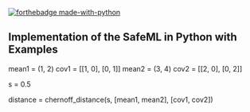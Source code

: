 [![forthebadge made-with-python](http://ForTheBadge.com/images/badges/made-with-python.svg)](https://www.python.org/)

## Implementation of the SafeML in Python with Examples

<prep>
      
mean1 = (1, 2)
cov1 = [[1, 0], [0, 1]]
mean2 = (3, 4)
cov2 = [[2, 0], [0, 2]]

s = 0.5

distance = chernoff_distance(s, [mean1, mean2], [cov1, cov2])</prep>
